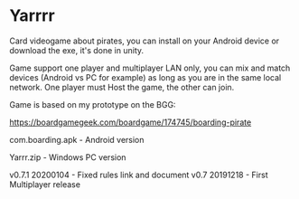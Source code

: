 # Yarrrr
Card videogame about pirates, you can install on your Android device or download the exe, it's done in unity.

Game support one player and multiplayer LAN only, you can mix and match devices (Android vs PC for example) as long as you are in the same local network. One player must Host the game, the other can join.




Game is based on my prototype on the BGG:

https://boardgamegeek.com/boardgame/174745/boarding-pirate

                      
com.boarding.apk - Android version

Yarrr.zip        - Windows PC version

v0.7.1 20200104 - Fixed rules link and document
v0.7 20191218 - First Multiplayer release
